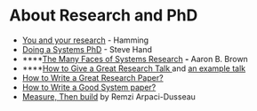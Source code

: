 # About Research and PhD

* [You and your research](https://www.youtube.com/watch?v=a1zDuOPkMSw) - Hamming 
* [Doing a Systems PhD](https://docs.google.com/presentation/d/1em55Tcl1XZAO0dSOe7FnsqlPPss16mXoU0CFUo3CtUQ/edit#slide=id.p4) - Steve Hand 
* \*\*\*\*[The Many Faces of Systems Research](https://www.usenix.org/legacy/event/hotos05/final_papers_backup/red_team/red_html/paper.html) **-** Aaron B. Brown
* \*\*\*\*[How to Give a Great Research Talk ](https://www.youtube.com/watch?v=sT_-owjKIbA)and [an example talk](https://www.youtube.com/watch?v=jE0V-p1odPg)
* [How to Write a Great Research Paper?](https://www.youtube.com/watch?v=VK51E3gHENc)
* [How to Write a Good System paper?](https://www.usenix.org/legacy/publications/library/proceedings/dsl97/good_paper.html)
* [Measure, Then build](https://www.usenix.org/conference/atc19/presentation/keynote) by Remzi Arpaci-Dusseau

